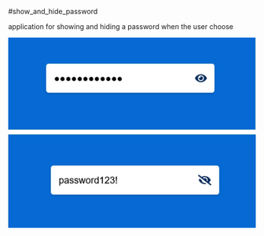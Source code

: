 #show_and_hide_password

application for showing and hiding a password when the user choose

![Alt text](show-hide_password.jpg)